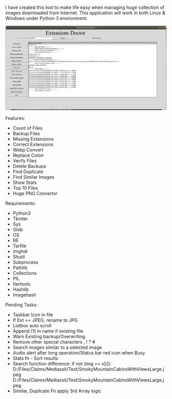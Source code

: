 I have created this tool to make life easy when managing huge collection of images downloaded from Internet.
This application will work in both Linux & Windows under Python 3 environment.

![](main.png)


Features:

- Count of Files
- Backup Files
- Missing Extensions
- Correct Extensions
- Webp Convert
- Replace Colon
- Verify Files
- Delete Backups
- Find Duplicate
- Find Similar Images
- Show Stats
- Top 10 Files
- Huge PNG Convertor


Requirements:
- Python3
- Tkinter
- Sys
- Glob
- OS
- RE
- Tarfile
- Imghdr
- Shutil
- Subprocess
- Pathlib
- Collections
- PIL
- Itertools
- Hashlib
- Imagehash


Pending Tasks:

- Taskbar Icon in file
- If Ext == JPEG, rename to JPG
- Listbox auto scroll
- Append (1) in name if existing file
- Warn Existing backup/Overwriting
- Remove other special characters , ! ? #
- Search images similar to a selected image
- Audio alert after long operation/Status bar red icon when Busy
- Stats fn - Sort results
- Search function difference: if not (img == x[i]):
    D:/Files/Claims/Mediassit/Test/SmokyMountainCabinsWithViewsLarge.jpeg
    D:/Files/Claims/Mediassit/Test\SmokyMountainCabinsWithViewsLarge.jpeg
- Similar, Duplicate Fn apply 3rd Array logic
